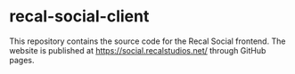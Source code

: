 # recal-social-client

This repository contains the source code for the Recal Social frontend. The website is published at
https://social.recalstudios.net/ through GitHub pages.
